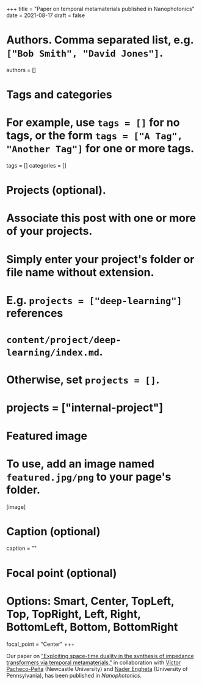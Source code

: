 +++
title = "Paper on temporal metamaterials published in Nanophotonics"
date = 2021-08-17
draft = false

# Authors. Comma separated list, e.g. `["Bob Smith", "David Jones"]`.
authors = []

# Tags and categories
# For example, use `tags = []` for no tags, or the form `tags = ["A Tag", "Another Tag"]` for one or more tags.
tags = []
categories = []

# Projects (optional).
#   Associate this post with one or more of your projects.
#   Simply enter your project's folder or file name without extension.
#   E.g. `projects = ["deep-learning"]` references
#   `content/project/deep-learning/index.md`.
#   Otherwise, set `projects = []`.
# projects = ["internal-project"]

# Featured image
# To use, add an image named `featured.jpg/png` to your page's folder.
[image]
  # Caption (optional)
  caption = ""

  # Focal point (optional)
  # Options: Smart, Center, TopLeft, Top, TopRight, Left, Right, BottomLeft, Bottom, BottomRight
  focal_point = "Center"
+++

Our paper on ["Exploiting space-time duality in the synthesis of impedance transformers via temporal metamaterials,"](/publication/ij-152-nanophotonics-2021/)
in collaboration with [Víctor Pacheco-Peña](https://www.ncl.ac.uk/engineering/staff/profile/victorpacheco-pena.html) (Newcastle University)
and [Nader Engheta](https://www.seas.upenn.edu/~engheta/index.htm) (University of Pennsylvania),
has been published in *Nanophotonics*.
